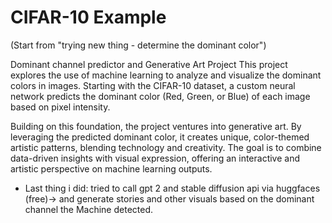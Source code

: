 # CIFAR-10 Example

(Start from "trying new thing - determine the dominant color")

Dominant channel predictor and Generative Art Project
This project explores the use of machine learning to analyze and visualize the dominant colors in images. Starting with the CIFAR-10 dataset, a custom neural network predicts the dominant color (Red, Green, or Blue) of each image based on pixel intensity.

Building on this foundation, the project ventures into generative art. By leveraging the predicted dominant color, it creates unique, color-themed artistic patterns, blending technology and creativity. The goal is to combine data-driven insights with visual expression, offering an interactive and artistic perspective on machine learning outputs.

- Last thing i did: tried to call gpt 2 and stable diffusion api via huggfaces (free)-> and generate stories and other visuals based on the dominant channel the Machine detected.
